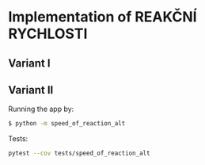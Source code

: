 # Implementation of REAKČNÍ RYCHLOSTI

## Variant I

## Variant II

Running the app by:
```bash
$ python -m speed_of_reaction_alt
```

Tests:
```bash
pytest --cov tests/speed_of_reaction_alt
```
